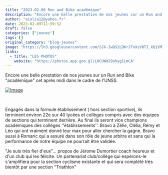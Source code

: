 ```yaml
---
title: "2023.02.08 Run and Bike académique"
description: "Encore une belle prestation de nos jeunes sur un Run and Bike \"académique\" cet après midi dans le cadre de l'UNSS."
author: "aiolia12@yahoo.fr"
date: 2023-02-09T11:59:52
draft: false
categories: ["jeunes"]
tags: []
original_category: "blog-jeunes"
image: "https://lh3.googleusercontent.com/SJX-IwDS2LDKrJTnXzV8TI_XQ1YM7Vn8cxAMaNy42trfiYZojh_R2vL_KGypwmo3mj00k5FZpel3xW74HNP59gKrp1kSM7-7_seg2SP0RieYYdejfK1QHKIbd_7qJSXNaFQ_IVSCYFW9UtOwUPZw8-TUz_7XIhe2qP0D62h8gnqsA029Zapxrd1EesbDLf42tzX_KAsFPfwFT5GnTZ5zWzU8LJ6pjLReJs2ynD6ByDkvwS88jtfBTbnLKUarVUDkFxKeTJ2p0FhToV4hIYbAxOjZnqqE-eiZ7XWfSt596wFFxaY_6y6F7rTAoCCm5WCRnre_xi88_yLpXVmp0VR08eIA6m_jcoGzI6uIkhs5kBr-fMaOfwL-zmO5J45k3JFasarOk0xGMvgViP6aOONrZ0EP0p6y9VP7_TcGLp6Q4QxGLm0ENAZbVvPoDu6SmCO0605X7pB7pgp2I-u5qd5jS8SMOJmq57S4kzE4E_IeJI_I8izPAdA1A16hIsTDSJKKgGVIMKNHomG9QSsbBqVKnTOKFP8oTvwbwSaQOPiOD1HRm3yt66ylrI-Ui5UNlwB5jmYWKoEwdn6nqZ7LHaOramzypo3IOKARFIKKmiGL4Hycv0qYkeAdyZXBfJhyB_dbB2k__NlVs8r9PCnKcKuLBaE2EEM16s9xvQWBm-_qbKXCDLQgJ8o5-nhlssglAXJR186BEfU9ammdOWI4V7x6TvI39nuVOjNNsy_ZktHOTZEsjg-2YlXy52-TTv4E_YANmtwO3n96EIeMIMpjMo5kz4yRR7sGqgtjAaldNYor5IOWCAjZu0kTf0C_8p6WV0ZRP2jgd8erWCJPrbGRP3ujcU_33kI0fWYMZlG0tcP_eFK_YwuKAAPqXaojTalXWe_EOMiIHfRb9D_PW5_XwGmxXD4rMiIdvGjOCd8tyFbICmfVEw=w1600-h900-s-no?authuser=0"
links:
  - title: "LES PHOTOS"
    website: "https://photos.app.goo.gl/LHCUWd29ohyg1LmCA"
---
```


Encore une belle prestation de nos jeunes sur un Run and Bike "académique" cet après midi dans le cadre de l'UNSS.

<!--more-->

[![Image](https://lh3.googleusercontent.com/-o5n9ucHtWc5xAXzmTYa6Rb6oXOCrdkj-eGOA6aJ0saHodhzLlZmaO7-dZozGTSF1TWNBVcJK7Ti1R9I-PNQaY6ps3efJF2xpOqnTSSczLIFypNaxOnDd9W2R4GeEbR8Ff-ZFeXET9Tt_q-qW6CL9lnDN_ZiDFmjsC5W9bFlXVZHyN33EnQWeqECJGfmli68mFEO10RDbeZ0IdA2UbwrH2CPy8f35V_-RU3vmroYDkanMNzxmnhqaoTrSdZ4S5teBgVqLGPDADTi9MUnijD9fDgbd74dYhpE5IDkbUzFEQWLQXfj2hO0zL7_aYEYPqRKwGwUMJp0f5vfuex6_tfl6LNDUVHV3ytwRwrQd0f5TnWo7sIQ0NQE35SCaIrUKaXUFNB9Rm4dkbvqheJxktB9n99oivGTp8Gl_4R_vPKddiAkxb8j6nuACOv-OHmJmvfNN0SKgBFDDCiL6N9hwUmYrxE7_TfQYOGl-Ph8i1T1aiTf_iGRu-t5ThqPvZva4bnV1GD0qabBOzZmWt8tVJe5_2mHW2wXU2Ietc3mYw8-8VKsoWtTWhgh0pcr-FPXibkMZkFGWIqedoKAxRbesmNqXGGB_VynPtAVOr3BCmJIa1-fTXkeqIqmSRvwA0zhIzyuiRBXGCf7_NX87R6ghMypa5jvFu0_NnmnQ0oYoNW8PsJlUQtOI8jXBzwvk5IfRSu9KXw6x86VAvX19S_fmK2g7lxD-929SqstuXELElQn3hI4qKCIjfl5I9_Ri3R1icx-xWrVzIUDoU-zWsvdQLheQX8QZkM008q_GQO2BCvCJWp6OxE2GlG8yr1Hqn96i-nhpolQ7QSZ0I0cSS9LaB0BfB58Ue9hufAgt4f9_EbcIJd92mig5JUWiNlhyRXpTBFa9bocMnR7FXovuNNOqa0KYSfuab3zDRINamzhhy7IAvD6JA=w509-h904-s-no?authuser=0)](https://lh3.googleusercontent.com/-o5n9ucHtWc5xAXzmTYa6Rb6oXOCrdkj-eGOA6aJ0saHodhzLlZmaO7-dZozGTSF1TWNBVcJK7Ti1R9I-PNQaY6ps3efJF2xpOqnTSSczLIFypNaxOnDd9W2R4GeEbR8Ff-ZFeXET9Tt_q-qW6CL9lnDN_ZiDFmjsC5W9bFlXVZHyN33EnQWeqECJGfmli68mFEO10RDbeZ0IdA2UbwrH2CPy8f35V_-RU3vmroYDkanMNzxmnhqaoTrSdZ4S5teBgVqLGPDADTi9MUnijD9fDgbd74dYhpE5IDkbUzFEQWLQXfj2hO0zL7_aYEYPqRKwGwUMJp0f5vfuex6_tfl6LNDUVHV3ytwRwrQd0f5TnWo7sIQ0NQE35SCaIrUKaXUFNB9Rm4dkbvqheJxktB9n99oivGTp8Gl_4R_vPKddiAkxb8j6nuACOv-OHmJmvfNN0SKgBFDDCiL6N9hwUmYrxE7_TfQYOGl-Ph8i1T1aiTf_iGRu-t5ThqPvZva4bnV1GD0qabBOzZmWt8tVJe5_2mHW2wXU2Ietc3mYw8-8VKsoWtTWhgh0pcr-FPXibkMZkFGWIqedoKAxRbesmNqXGGB_VynPtAVOr3BCmJIa1-fTXkeqIqmSRvwA0zhIzyuiRBXGCf7_NX87R6ghMypa5jvFu0_NnmnQ0oYoNW8PsJlUQtOI8jXBzwvk5IfRSu9KXw6x86VAvX19S_fmK2g7lxD-929SqstuXELElQn3hI4qKCIjfl5I9_Ri3R1icx-xWrVzIUDoU-zWsvdQLheQX8QZkM008q_GQO2BCvCJWp6OxE2GlG8yr1Hqn96i-nhpolQ7QSZ0I0cSS9LaB0BfB58Ue9hufAgt4f9_EbcIJd92mig5JUWiNlhyRXpTBFa9bocMnR7FXovuNNOqa0KYSfuab3zDRINamzhhy7IAvD6JA=w509-h904-s-no?authuser=0)

&nbsp;

Engagés dans la formule établissement ( hors section sportive), ils terminent environ 22e sur 40 lycées et collèges compris avec des équipes de sections qui terminent derrière. Au final ils seront vice champions académiques des collèges ''établissements''. Bravo à Zélie, Clélia, Rémy et Léo qui ont vraiment donné leur max pour aller chercher la gagne.
Bravo aussi à Romaric qui a assuré dans son rôle de jeune arbitre et sans qui la performance de notre équipe ne pourrait être validée.

"Je suis très fier d'eux"... propos de Jérome Dumortier coach heureux et d'un club qui les félicite. Un partenariat club/collège qui espérons-le s'amplifiera pour la section cyclisme existante et qui sera complété très bientôt par une section "Triathlon"